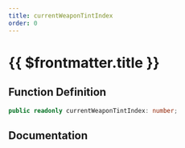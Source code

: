 ```yaml
---
title: currentWeaponTintIndex
order: 0
---
```


# {{ $frontmatter.title }}

## Function Definition

```ts
public readonly currentWeaponTintIndex: number;
```

## Documentation

<!--@include: ./parts/currentWeaponTintIndex.md-->
